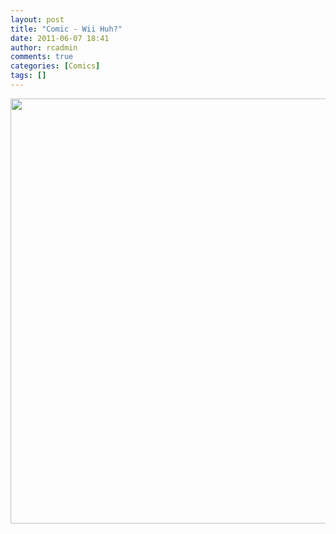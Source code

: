 ```yaml
---
layout: post
title: "Comic - Wii Huh?"
date: 2011-06-07 18:41
author: rcadmin
comments: true
categories: [Comics]
tags: []
---
```

<a href="http://bitsmack.com/comics/2011/06/07/comic-wii-huh/"><img src="http://dl.bitsmack.com/uploads/2011/06/20110607.jpg" alt="" title="is it too late to shout out 'More Zelda Games'?" width="680" height="680" class="alignnone size-full wp-image-2215" /></a>
